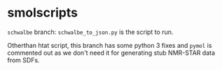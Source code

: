 # smolscripts

`schwalbe` branch: `schwalbe_to_json.py` is the script to run.

Otherthan htat script, this branch has some python 3 fixes and `pymol` is commented out as we don't need it for 
generating stub NMR-STAR data from SDFs.

